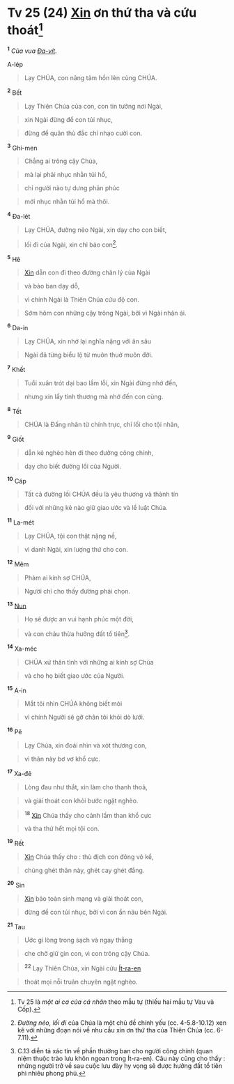 # Tv 25 (24) [Xin]() ơn thứ tha và cứu thoát[^1]
<sup><b>1</b></sup> *Của vua [Đa-vít]().*

A-lép


> Lạy CHÚA, con nâng tâm hồn lên cùng CHÚA.
>

<sup><b>2</b></sup> Bết


> Lạy Thiên Chúa của con, con tin tưởng nơi Ngài,
>


> xin Ngài đừng để con tủi nhục,
>


> đừng để quân thù đắc chí nhạo cười con.
>

<sup><b>3</b></sup> Ghi-men


> Chẳng ai trông cậy Chúa,
>


> mà lại phải nhục nhằn tủi hổ,
>


> chỉ người nào tự dưng phản phúc
>


> mới nhục nhằn tủi hổ mà thôi.
>

<sup><b>4</b></sup> Đa-lét


> Lạy CHÚA, đường nẻo Ngài, xin dạy cho con biết,
>


> lối đi của Ngài, xin chỉ bảo con[^2].
>

<sup><b>5</b></sup> Hê


> [Xin]() dẫn con đi theo đường chân lý của Ngài
>


> và bảo ban dạy dỗ,
>


> vì chính Ngài là Thiên Chúa cứu độ con.
>


> Sớm hôm con những cậy trông Ngài, bởi vì Ngài nhân ái.
>

<sup><b>6</b></sup> Da-in


> Lạy CHÚA, xin nhớ lại nghĩa nặng với ân sâu
>


> Ngài đã từng biểu lộ từ muôn thuở muôn đời.
>

<sup><b>7</b></sup> Khết


> Tuổi xuân trót dại bao lầm lỗi, xin Ngài đừng nhớ đến,
>


> nhưng xin lấy tình thương mà nhớ đến con cùng.
>

<sup><b>8</b></sup> Tết


> CHÚA là Đấng nhân từ chính trực, chỉ lối cho tội nhân,
>

<sup><b>9</b></sup> Giốt


> dẫn kẻ nghèo hèn đi theo đường công chính,
>


> dạy cho biết đường lối của Người.
>

<sup><b>10</b></sup> Cáp


> Tất cả đường lối CHÚA đều là yêu thương và thành tín
>


> đối với những kẻ nào giữ giao ước và lề luật Chúa.
>

<sup><b>11</b></sup> La-mét


> Lạy CHÚA, tội con thật nặng nề,
>


> vì danh Ngài, xin lượng thứ cho con.
>

<sup><b>12</b></sup> Mêm


> Phàm ai kính sợ CHÚA,
>


> Người chỉ cho thấy đường phải chọn.
>

<sup><b>13</b></sup> [Nun]()


> Họ sẽ được an vui hạnh phúc một đời,
>


> và con cháu thừa hưởng đất tổ tiên[^3].
>

<sup><b>14</b></sup> Xa-méc


> CHÚA xử thân tình với những ai kính sợ Chúa
>


> và cho họ biết giao ước của Người.
>

<sup><b>15</b></sup> A-in


> Mắt tôi nhìn CHÚA không biết mỏi
>


> vì chính Người sẽ gỡ chân tôi khỏi dò lưới.
>

<sup><b>16</b></sup> Pê


> Lạy Chúa, xin đoái nhìn và xót thương con,
>


> vì thân này bơ vơ khổ cực.
>

<sup><b>17</b></sup> Xa-đê


> Lòng đau như thắt, xin làm cho thanh thoả,
>


> và giải thoát con khỏi bước ngặt nghèo.
>


> <sup><b>18</b></sup> [Xin]() Chúa thấy cho cảnh lầm than khổ cực
>


> và tha thứ hết mọi tội con.
>

<sup><b>19</b></sup> Rết


> [Xin]() Chúa thấy cho : thù địch con đông vô kể,
>


> chúng ghét thân này, ghét cay ghét đắng.
>

<sup><b>20</b></sup> Sin


> [Xin]() bảo toàn sinh mạng và giải thoát con,
>


> đừng để con tủi nhục, bởi vì con ẩn náu bên Ngài.
>

<sup><b>21</b></sup> Tau


> Ước gì lòng trong sạch và ngay thẳng
>


> che chở giữ gìn con, vì con trông cậy Chúa.
>


> <sup><b>22</b></sup> Lạy Thiên Chúa, xin Ngài cứu [Ít-ra-en]()
>


> thoát mọi nỗi truân chuyên ngặt nghèo.
>

[^1]: Tv 25 là *một ai ca của cá nhân* theo mẫu tự (thiếu hai mẫu tự Vau và Cốp).
[^2]: *Đường nẻo, lối đi* của Chúa là một chủ đề chính yếu (cc. 4-5.8-10.12) xen kẽ với những đoạn nói về nhu cầu xin ơn thứ tha của Thiên Chúa (cc. 6-7.11).
[^3]: C.13 diễn tả xác tín về phần thưởng ban cho người công chính (quan niệm thuộc trào lưu khôn ngoan trong Ít-ra-en). Câu này cũng cho thấy : những người trở về sau cuộc lưu đày hy vọng sẽ được hưởng đất tổ tiên phì nhiêu phong phú.